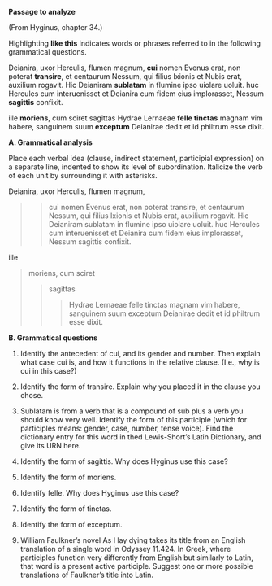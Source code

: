 **Passage to analyze**

(From Hyginus, chapter 34.)

Highlighting **like this** indicates words or phrases referred to in the following grammatical questions.

Deianira, uxor Herculis, flumen magnum, **cui** nomen Evenus erat, non poterat **transire**, et centaurum Nessum, qui filius Ixionis et Nubis erat, auxilium rogavit. Hic Deianiram **sublatam** in flumine ipso uiolare uoluit. huc Hercules cum interuenisset et Deianira cum fidem eius implorasset, Nessum **sagittis** confixit.

ille **moriens**, cum sciret sagittas Hydrae Lernaeae **felle tinctas** magnam vim habere, sanguinem suum **exceptum** Deianirae dedit et id philtrum esse dixit.

**A. Grammatical analysis**

Place each verbal idea (clause, indirect statement, participial expression) on a separate line, indented to show its level of subordination. Italicize the verb of each unit by surrounding it with asterisks.

Deianira, uxor Herculis, flumen magnum, 
>> cui nomen Evenus erat, 
non poterat transire, 
et centaurum Nessum, 
> qui filius Ixionis et Nubis erat, 
auxilium rogavit. 
Hic Deianiram 
> sublatam in flumine ipso 
uiolare uoluit. 
> huc Hercules cum interuenisset 
> et Deianira cum fidem eius implorasset, 
Nessum sagittis confixit.

ille 
> moriens, 
> cum sciret 
>> sagittas 
>>> Hydrae Lernaeae felle tinctas 
>> magnam vim habere, 
sanguinem suum 
> exceptum 
Deianirae dedit 
et 
>id philtrum esse 
dixit.



**B. Grammatical questions**

1. Identify the antecedent of cui, and its gender and number. Then explain what case cui is, and how it functions in the relative clause. (I.e., why is cui in this case?)

2. Identify the form of transire. Explain why you placed it in the clause you chose.

3. Sublatam is from a verb that is a compound of sub plus a verb you should know very well. Identify the form of this participle (which for participles means: gender, case, number, tense voice). Find the dictionary entry for this word in thed Lewis-Short’s Latin Dictionary, and give its URN here.

4. Identify the form of sagittis. Why does Hyginus use this case?

5. Identify the form of moriens.

6. Identify felle. Why does Hyginus use this case?

7. Identify the form of tinctas.

8. Identify the form of exceptum.

9. William Faulkner’s novel As I lay dying takes its title from an English translation of a single word in Odyssey 11.424. In Greek, where participles function very differently from English but similarly to Latin, that word is a present active participle. Suggest one or more possible translations of Faulkner’s title into Latin.

